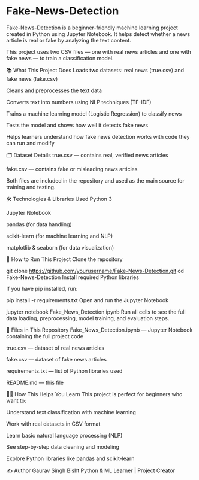# Fake-News-Detection
Fake-News-Detection is a beginner-friendly machine learning project created in Python using Jupyter Notebook. It helps detect whether a news article is real or fake by analyzing the text content.

This project uses two CSV files — one with real news articles and one with fake news — to train a classification model.

📚 What This Project Does
Loads two datasets: real news (true.csv) and fake news (fake.csv)

Cleans and preprocesses the text data

Converts text into numbers using NLP techniques (TF-IDF)

Trains a machine learning model (Logistic Regression) to classify news

Tests the model and shows how well it detects fake news

Helps learners understand how fake news detection works with code they can run and modify

🗂 Dataset Details
true.csv — contains real, verified news articles

fake.csv — contains fake or misleading news articles

Both files are included in the repository and used as the main source for training and testing.

🛠 Technologies & Libraries Used
Python 3

Jupyter Notebook

pandas (for data handling)

scikit-learn (for machine learning and NLP)

matplotlib & seaborn (for data visualization)

🚀 How to Run This Project
Clone the repository

git clone https://github.com/yourusername/Fake-News-Detection.git
cd Fake-News-Detection
Install required Python libraries

If you have pip installed, run:

pip install -r requirements.txt
Open and run the Jupyter Notebook

jupyter notebook Fake_News_Detection.ipynb
Run all cells to see the full data loading, preprocessing, model training, and evaluation steps.

📂 Files in This Repository
Fake_News_Detection.ipynb — Jupyter Notebook containing the full project code

true.csv — dataset of real news articles

fake.csv — dataset of fake news articles

requirements.txt — list of Python libraries used

README.md — this file

👨‍💻 How This Helps You Learn
This project is perfect for beginners who want to:

Understand text classification with machine learning

Work with real datasets in CSV format

Learn basic natural language processing (NLP)

See step-by-step data cleaning and modeling

Explore Python libraries like pandas and scikit-learn

✍️ Author
Gaurav Singh Bisht
Python & ML Learner | Project Creator
